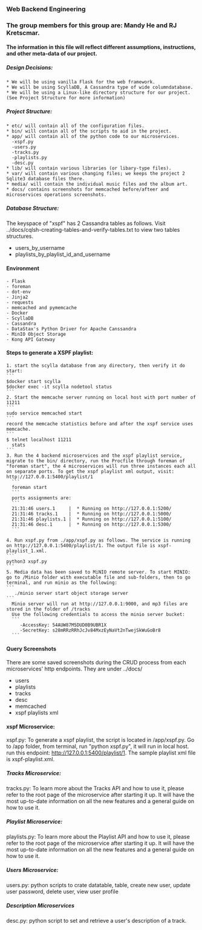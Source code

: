 ### Web Backend Engineering
### The group members for this group are: Mandy He and RJ Kretscmar.

#### The information in this file will reflect different assumptions, instructions, and other meta-data of our project.

##### Design Decisions:
    * We will be using vanilla Flask for the web framework.
    * We will be using ScyllaDB, A Cassandra type of wide columndatabase.
    * We will be using a Linux-like directory structure for our project. (See Project Structure for more information)

##### Project Structure:
    * etc/ will contain all of the configuration files.
    * bin/ will contain all of the scripts to aid in the project.
    * app/ will contain all of the python code to our microservices.
      -xspf.py
      -users.py
      -tracks.py
      -playlists.py
      -desc.py
    * lib/ will contain various libraries (or libary-type files).
    * var/ will contain various changing files; we keeps the project 2 Sqlite3 database files there.
    * media/ will contain the individual music files and the album art.
    * docs/ contains screenshots for memcached before/afteer and microservices operations screenshots.

##### Database Structure:
The keyspace of "xspf" has 2 Cassandra tables as follows. Visit ../docs/cqlsh-creating-tables-and-verify-tables.txt to view two tables structures.
  * users_by_username
  * playlists_by_playlist_id_and_username

#### Environment
    - Flask
    - foreman
    - dot-env
    - Jinja2
    - requests
    - memcached and pymemcache
    - Docker
    - ScyllaDB
    - Cassandra
    - DataStax's Python Driver for Apache Canssandra
    - MinIO Object Storage
    - Kong API Gateway

#### Steps to generate a XSPF playlist:
    1. start the scylla database from any directory, then verify it do start:
    ```
    $docker start scylla
    $docker exec -it scylla nodetool status
    ```
    2. Start the memcache server running on local host with port number of 11211
    ```
    sudo service memcached start
    ```
    record the memcache statistics before and after the xspf service uses memcache.
    ```
    $ telnet localhost 11211
      stats
    ```
    3. Run the 4 backend microservices and the xspf playlist service, migrate to the bin/ directory, run the Procfile through foreman of "foreman start", the 4 microservices will run three instances each all on separate ports. To get the xspf playlist xml output, visit:
    http://127.0.0.1:5400/playlist/1
      ```
      foreman start
      ```
      ports assignments are:
      ```
      21:31:46 users.1     |  * Running on http://127.0.0.1:5200/
      21:31:46 tracks.1    |  * Running on http://127.0.0.1:5000/
      21:31:46 playlists.1 |  * Running on http://127.0.0.1:5100/
      21:31:46 desc.1      |  * Running on http://127.0.0.1:5300/
      ```

    4. Run xspf.py from ./app/xspf.py as follows. The service is running on http://127.0.0.1:5400/playlist/1. The output file is xspf-playlist_1.xml.
    ```
    python3 xspf.py
    ```
    5. Media data has been saved to MiNIO remote server. To start MINIO: go to /Minio folder with executable file and sub-folders, then to go terminal, and run minio as the following:
    ```
	   ./minio server start object storage server
    ```
      Minio server will run at http://127.0.0.1:9000, and mp3 files are stored in the folder of /tracks
      Use the following credentials to access the minio server bucket:
      ```
         -AccessKey: 54AUW87M5DUD0B9UBR1X
         -SecretKey: s28mRRzRRhJcJv84MxzEyNaVt2nTwejSkWuGoBr8
      ```
#### Query Screenshots
  There are some saved screenshots during the CRUD process from each microservices' http endpoints.
  They are under ../docs/
  - users
  - playlists
  - tracks
  - desc
  - memcached
  - xspf playlists xml

#### xspf Microservice:
xspf.py: To generate a xspf playlist, the script is located in /app/xspf.py. Go to /app folder, from terminal, run "python xspf.py", it will run in local host.
run this endpoint: http://127.0.0.1:5400/playlist/1. The sample playlist xml file is xspf-playlist.xml.

##### Tracks Microservice:
tracks.py: To learn more about the Tracks API and how to use it, please refer to the root page of the microservice after starting it up. It will have the most up-to-date information on all the new features and a general
guide on how to use it.

##### Playlist Microservice:
playlists.py: To learn more about the Playlist API and how to use it, please refer to the root page of the microservice after starting it up. It will have the most up-to-date information on all the new features and a general
guide on how to use it.

##### Users Microservice:
users.py: python scripts to crate datatable, table, create new user, update user password, delete user, view user profile

##### Description Microservices
desc.py: python script to set and retrieve a user's description of a track.
